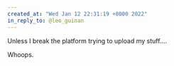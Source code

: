 ```yaml
---
created_at: "Wed Jan 12 22:31:19 +0000 2022"
in_reply_to: @leo_guinan
---
```


Unless I break the platform trying to upload my stuff....

Whoops.